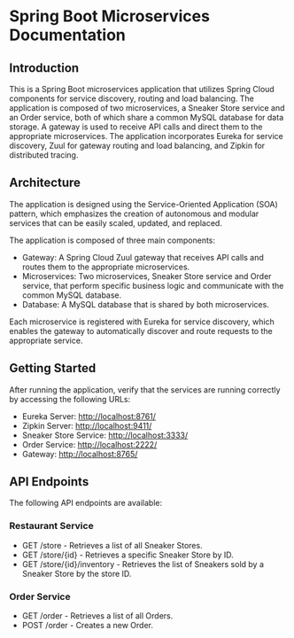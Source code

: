 Spring Boot Microservices Documentation
=======================================

Introduction
------------

This is a Spring Boot microservices application that utilizes Spring Cloud components for service discovery, routing and load balancing. The application is composed of two microservices, a Sneaker Store service and an Order service, both of which share a common MySQL database for data storage. A gateway is used to receive API calls and direct them to the appropriate microservices. The application incorporates Eureka for service discovery, Zuul for gateway routing and load balancing, and Zipkin for distributed tracing.

Architecture
------------

The application is designed using the Service-Oriented Application (SOA) pattern, which emphasizes the creation of autonomous and modular services that can be easily scaled, updated, and replaced.

The application is composed of three main components:

-   Gateway: A Spring Cloud Zuul gateway that receives API calls and routes them to the appropriate microservices.
-   Microservices: Two microservices, Sneaker Store service and Order service, that perform specific business logic and communicate with the common MySQL database.
-   Database: A MySQL database that is shared by both microservices.

Each microservice is registered with Eureka for service discovery, which enables the gateway to automatically discover and route requests to the appropriate service.

Getting Started
---------------

After running the application, verify that the services are running correctly by accessing the following URLs:

-   Eureka Server: <http://localhost:8761/>
-   Zipkin Server: <http://localhost:9411/>
-   Sneaker Store Service: <http://localhost:3333/>
-   Order Service: <http://localhost:2222/>
-   Gateway: <http://localhost:8765/>

API Endpoints
-------------

The following API endpoints are available:

### Restaurant Service

-   GET /store - Retrieves a list of all Sneaker Stores.
-   GET /store/{id} - Retrieves a specific Sneaker Store by ID.
-   GET /store/{id}/inventory - Retrieves the list of Sneakers sold by a Sneaker Store by the store ID.

### Order Service

-   GET /order - Retrieves a list of all Orders.
-   POST /order - Creates a new Order.


